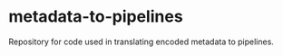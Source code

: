 metadata-to-pipelines
=====================

Repository for code used in translating encoded metadata to pipelines.
